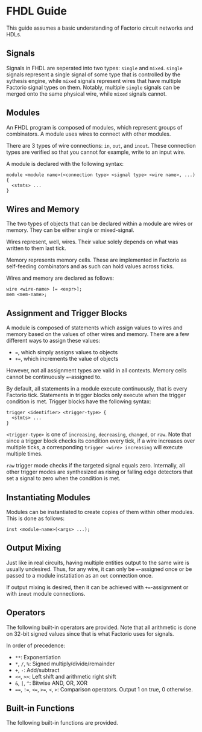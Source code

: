 # FHDL Guide

This guide assumes a basic understanding of Factorio circuit networks and HDLs.

## Signals

Signals in FHDL are seperated into two types: `single` and `mixed`. `single` signals
represent a single signal of some type that is controlled by the sythesis engine,
while `mixed` signals represent wires that have multiple Factorio signal types on them.
Notably, multiple `single` signals can be merged onto the same physical wire, while
`mixed` signals cannot.

## Modules

An FHDL program is composed of modules, which represent groups of combinators.
A module uses wires to connect with other modules.

There are 3 types of wire connections: `in`, `out`, and `inout`. These connection
types are verified so that you cannot for example, write to an input wire.

A module is declared with the following syntax:

```
module <module name>(<connection type> <signal type> <wire name>, ...) {
  <stmts> ...
}
```

## Wires and Memory

The two types of objects that can be declared within a module are wires or memory.
They can be either single or mixed-signal.

Wires represent, well, wires. Their value solely depends on what was written to them last tick.

Memory represents memory cells. These are implemented in Factorio as self-feeding combinators
and as such can hold values across ticks.

Wires and memory are declared as follows:

```
wire <wire-name> [= <expr>];
mem <mem-name>; 
```

## Assignment and Trigger Blocks

A module is composed of statements which assign values to wires and memory based on the values
of other wires and memory. There are a few different ways to assign these values:

- `=`, which simply assigns values to objects
- `+=`, which increments the value of objects

However, not all assignment types are valid in all contexts. Memory cells cannot be continuously
`=`-assigned to.

By default, all statements in a module execute continuously, that is every Factorio tick. Statements in
trigger blocks only execute when the trigger condition is met. Trigger blocks have the following syntax:

```
trigger <identifier> <trigger-type> {
  <stmts> ...
}
```

`<trigger-type>` is one of `increasing`, `decreasing`, `changed`, or `raw`. Note that since a trigger block
checks its condition every tick, if a wire increases over multiple ticks, a corresponding
`trigger <wire> increasing` will execute multiple times.

`raw` trigger mode checks if the targeted signal equals zero. Internally, all other trigger modes
are synthesized as rising or falling edge detectors that set a signal to zero when the condition
is met.

## Instantiating Modules

Modules can be instantiated to create copies of them within other modules. This is done as follows:
```
inst <module-name>(<args> ...);
```

## Output Mixing

Just like in real circuits, having multiple entities output to the same wire is usually
undesired. Thus, for any wire, it can only be `=`-assigned once or be passed to a module instatiation
as an `out` connection once.

If output mixing is desired, then it can be achieved with `+=`-assignment or with `inout` module
connections.

## Operators

The following built-in operators are provided. Note that all arithmetic is done on 32-bit signed
values since that is what Factorio uses for signals.

In order of precedence:

- `**`: Exponentiation
- `*`, `/`, `%`: Signed multiply/divide/remainder
- `+`, `-`: Add/subtract
- `<<`, `>>`: Left shift and arithmetic right shift
- `&`, `|`, `^`: Bitwise AND, OR, XOR
- `==`, `!=`, `<=`, `>=`, `<`, `>`: Comparison operators. Output 1 on true, 0 otherwise.

## Built-in Functions

The following built-in functions are provided.